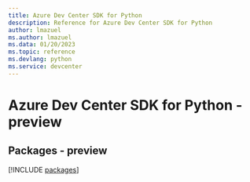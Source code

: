 ```yaml
---
title: Azure Dev Center SDK for Python
description: Reference for Azure Dev Center SDK for Python
author: lmazuel
ms.author: lmazuel
ms.data: 01/20/2023
ms.topic: reference
ms.devlang: python
ms.service: devcenter
---
```

# Azure Dev Center SDK for Python - preview
## Packages - preview
[!INCLUDE [packages](dev-center-index.md)]